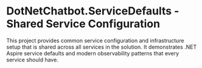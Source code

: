 # DotNetChatbot.ServiceDefaults - Shared Service Configuration

This project provides common service configuration and infrastructure setup that is shared across all services in the solution. It demonstrates .NET Aspire service defaults and modern observability patterns that every service should have.
